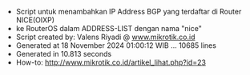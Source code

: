 - Script untuk menambahkan IP Address BGP yang terdaftar di Router NICE(OIXP)
- ke RouterOS dalam ADDRESS-LIST dengan nama "nice"
- Script created by: Valens Riyadi @ www.mikrotik.co.id
- Generated at 18 November 2024 01:00:12 WIB ... 10685 lines
- Generated in 10.813 seconds
- How-to: http://www.mikrotik.co.id/artikel_lihat.php?id=23
